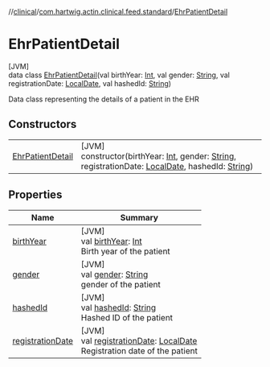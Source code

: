 //[clinical](../../../index.md)/[com.hartwig.actin.clinical.feed.standard](../index.md)/[EhrPatientDetail](index.md)

# EhrPatientDetail

[JVM]\
data class [EhrPatientDetail](index.md)(val birthYear: [Int](https://kotlinlang.org/api/latest/jvm/stdlib/kotlin/-int/index.html), val gender: [String](https://kotlinlang.org/api/latest/jvm/stdlib/kotlin/-string/index.html), val registrationDate: [LocalDate](https://docs.oracle.com/javase/8/docs/api/java/time/LocalDate.html), val hashedId: [String](https://kotlinlang.org/api/latest/jvm/stdlib/kotlin/-string/index.html))

Data class representing the details of a patient in the EHR

## Constructors

| | |
|---|---|
| [EhrPatientDetail](-ehr-patient-detail.md) | [JVM]<br>constructor(birthYear: [Int](https://kotlinlang.org/api/latest/jvm/stdlib/kotlin/-int/index.html), gender: [String](https://kotlinlang.org/api/latest/jvm/stdlib/kotlin/-string/index.html), registrationDate: [LocalDate](https://docs.oracle.com/javase/8/docs/api/java/time/LocalDate.html), hashedId: [String](https://kotlinlang.org/api/latest/jvm/stdlib/kotlin/-string/index.html)) |

## Properties

| Name | Summary |
|---|---|
| [birthYear](birth-year.md) | [JVM]<br>val [birthYear](birth-year.md): [Int](https://kotlinlang.org/api/latest/jvm/stdlib/kotlin/-int/index.html)<br>Birth year of the patient |
| [gender](gender.md) | [JVM]<br>val [gender](gender.md): [String](https://kotlinlang.org/api/latest/jvm/stdlib/kotlin/-string/index.html)<br>gender of the patient |
| [hashedId](hashed-id.md) | [JVM]<br>val [hashedId](hashed-id.md): [String](https://kotlinlang.org/api/latest/jvm/stdlib/kotlin/-string/index.html)<br>Hashed ID of the patient |
| [registrationDate](registration-date.md) | [JVM]<br>val [registrationDate](registration-date.md): [LocalDate](https://docs.oracle.com/javase/8/docs/api/java/time/LocalDate.html)<br>Registration date of the patient |
